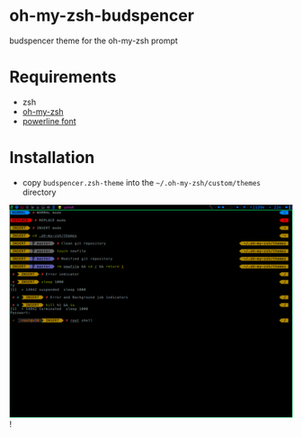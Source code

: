 oh-my-zsh-budspencer
====================

budspencer theme for the oh-my-zsh prompt

# Requirements
* zsh
* [oh-my-zsh][1]
* [powerline font][2]

# Installation
* copy ```budspencer.zsh-theme``` into the ```~/.oh-my-zsh/custom/themes``` directory 

[1]: https://github.com/robbyrussell/oh-my-zsh
[2]: https://github.com/Lokaltog/powerline-fonts

![screenshot](https://raw.githubusercontent.com/tannhuber/oh-my-zsh-budspencer/master/budspencer.png)!               

